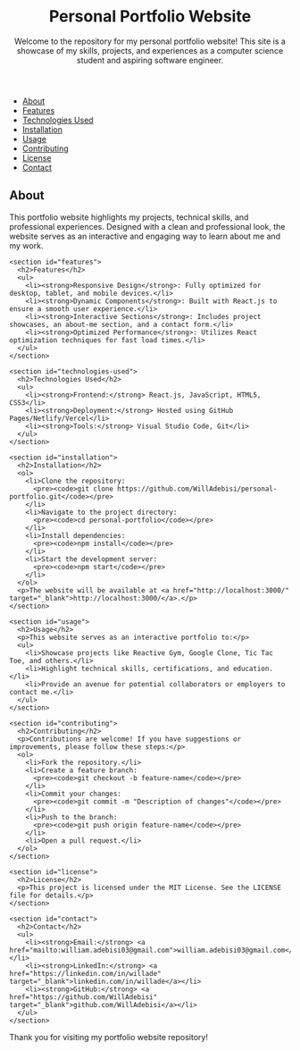 <!DOCTYPE html>
<html lang="en">
<head>
  <meta charset="UTF-8">
  <meta name="viewport" content="width=device-width, initial-scale=1.0">
  <meta name="author" content="William Adebisi">
  <meta name="description" content="Personal Portfolio Website - Showcase of projects, skills, and experiences.">
  <title>Personal Portfolio Website</title>
  <link rel="stylesheet" href="styles.css"> <!-- Link to external CSS for styling -->
</head>
<body>
  <header>
    <h1>Personal Portfolio Website</h1>
    <p>Welcome to the repository for my personal portfolio website! This site is a showcase of my skills, projects, and experiences as a computer science student and aspiring software engineer.</p>
  </header>

  <nav>
    <ul>
      <li><a href="#about">About</a></li>
      <li><a href="#features">Features</a></li>
      <li><a href="#technologies-used">Technologies Used</a></li>
      <li><a href="#installation">Installation</a></li>
      <li><a href="#usage">Usage</a></li>
      <li><a href="#contributing">Contributing</a></li>
      <li><a href="#license">License</a></li>
      <li><a href="#contact">Contact</a></li>
    </ul>
  </nav>

  <main>
    <section id="about">
      <h2>About</h2>
      <p>This portfolio website highlights my projects, technical skills, and professional experiences. Designed with a clean and professional look, the website serves as an interactive and engaging way to learn about me and my work.</p>
    </section>

    <section id="features">
      <h2>Features</h2>
      <ul>
        <li><strong>Responsive Design</strong>: Fully optimized for desktop, tablet, and mobile devices.</li>
        <li><strong>Dynamic Components</strong>: Built with React.js to ensure a smooth user experience.</li>
        <li><strong>Interactive Sections</strong>: Includes project showcases, an about-me section, and a contact form.</li>
        <li><strong>Optimized Performance</strong>: Utilizes React optimization techniques for fast load times.</li>
      </ul>
    </section>

    <section id="technologies-used">
      <h2>Technologies Used</h2>
      <ul>
        <li><strong>Frontend:</strong> React.js, JavaScript, HTML5, CSS3</li>
        <li><strong>Deployment:</strong> Hosted using GitHub Pages/Netlify/Vercel</li>
        <li><strong>Tools:</strong> Visual Studio Code, Git</li>
      </ul>
    </section>

    <section id="installation">
      <h2>Installation</h2>
      <ol>
        <li>Clone the repository:
          <pre><code>git clone https://github.com/WillAdebisi/personal-portfolio.git</code></pre>
        </li>
        <li>Navigate to the project directory:
          <pre><code>cd personal-portfolio</code></pre>
        </li>
        <li>Install dependencies:
          <pre><code>npm install</code></pre>
        </li>
        <li>Start the development server:
          <pre><code>npm start</code></pre>
        </li>
      </ol>
      <p>The website will be available at <a href="http://localhost:3000/" target="_blank">http://localhost:3000/</a>.</p>
    </section>

    <section id="usage">
      <h2>Usage</h2>
      <p>This website serves as an interactive portfolio to:</p>
      <ul>
        <li>Showcase projects like Reactive Gym, Google Clone, Tic Tac Toe, and others.</li>
        <li>Highlight technical skills, certifications, and education.</li>
        <li>Provide an avenue for potential collaborators or employers to contact me.</li>
      </ul>
    </section>

    <section id="contributing">
      <h2>Contributing</h2>
      <p>Contributions are welcome! If you have suggestions or improvements, please follow these steps:</p>
      <ol>
        <li>Fork the repository.</li>
        <li>Create a feature branch:
          <pre><code>git checkout -b feature-name</code></pre>
        </li>
        <li>Commit your changes:
          <pre><code>git commit -m "Description of changes"</code></pre>
        </li>
        <li>Push to the branch:
          <pre><code>git push origin feature-name</code></pre>
        </li>
        <li>Open a pull request.</li>
      </ol>
    </section>

    <section id="license">
      <h2>License</h2>
      <p>This project is licensed under the MIT License. See the LICENSE file for details.</p>
    </section>

    <section id="contact">
      <h2>Contact</h2>
      <ul>
        <li><strong>Email:</strong> <a href="mailto:william.adebisi03@gmail.com">william.adebisi03@gmail.com</a></li>
        <li><strong>LinkedIn:</strong> <a href="https://linkedin.com/in/willade" target="_blank">linkedin.com/in/willade</a></li>
        <li><strong>GitHub:</strong> <a href="https://github.com/WillAdebisi" target="_blank">github.com/WillAdebisi</a></li>
      </ul>
    </section>
  </main>

  <footer>
    <p>Thank you for visiting my portfolio website repository!</p>
  </footer>
</body>
</html>
